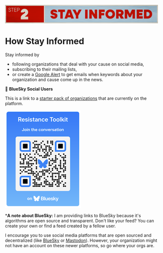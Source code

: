 ![Step 2. Stay informed.](../../assets/Step2.png)

# How Stay Informed

Stay informed by 
- following organizations that deal with your cause on social media,
- subscribing to their mailing lists, 
- or create a [Google Alert](https://support.google.com/websearch/answer/4815696?hl=en) to get emails when keywords about your organization and cause come up in the news.


🦋 **BlueSky Social Users**

This is a link to a [starter pack of organizations](https://go.bsky.app/8i9FuqR) that are currently on the platform.

![QR code to the Resistance Toolkit Starter Pack on BlueSky Social. Scan with your phone's camera to open up the link.](../../assets/qr-code.png)

***A note about BlueSky:** I am providing links to BlueSky because it's algorithms are open source and transparent. Don't like your feed? You can create your own or find a feed created by a fellow user.

I encourage you to use social media platforms that are open sourced and decentralized (like [BlueSky](https://bsky.app/) or [Mastodon](https://joinmastodon.org/)). However, your organization might not have an account on these newer platforms, so go where your orgs are. 

